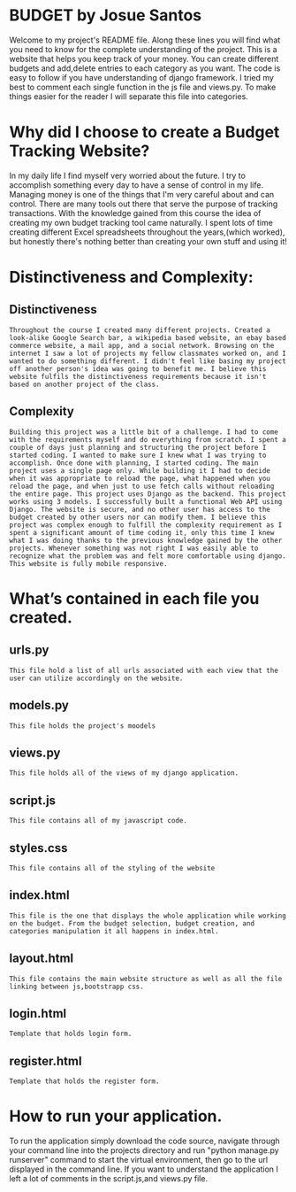 # BUDGET by Josue Santos
Welcome to my project's README file. Along these lines you will find what you need to know for the complete understanding of the project. This is a website that helps you keep track of your money. You can create different budgets and add,delete entries to each category as you want. The code is easy to follow if you have understanding of django framework. I tried my best to comment each single function in the js file and views.py.
To make things easier for the reader  I will separate this file into categories.
# Why did I choose to create a Budget Tracking Website?
In my daily life I find myself very worried about the future. I try to accomplish something every day to have a sense of control in my life. Managing money is one of the things that I'm very careful about and can control. There are many tools out there that serve the purpose of tracking transactions. With the knowledge gained from this course the idea of creating my own budget tracking tool came naturally. I spent lots of time creating different Excel spreadsheets throughout the years,(which worked), but honestly there's nothing better than creating your own stuff and using it!
# Distinctiveness and Complexity:
   ## Distinctiveness
    Throughout the course I created many different projects. Created a look-alike Google Search bar, a wikipedia based website, an ebay based commerce website, a mail app, and a social network. Browsing on the internet I saw a lot of projects my fellow classmates worked on, and I wanted to do something different. I didn't feel like basing my project off another person's idea was going to benefit me. I believe this website fulfils the distinctiveness requirements because it isn't based on another project of the class. 
  ## Complexity
    Building this project was a little bit of a challenge. I had to come with the requirements myself and do everything from scratch. I spent a couple of days just planning and structuring the project before I started coding. I wanted to make sure I knew what I was trying to accomplish. Once done with planning, I started coding. The main project uses a single page only. While building it I had to decide when it was appropriate to reload the page, what happened when you reload the page, and when just to use fetch calls without reloading the entire page. This project uses Django as the backend. This project works using 3 models. I successfully built a functional Web API using Django. The website is secure, and no other user has access to the budget created by other users nor can modify them. I believe this project was complex enough to fulfill the complexity requirement as I spent a significant amount of time coding it, only this time I knew what I was doing thanks to the previous knowledge gained by the other projects. Whenever something was not right I was easily able to recognize what the problem was and felt more comfortable using django. This website is fully mobile responsive. 
# What’s contained in each file you created.
   ## urls.py
    This file hold a list of all urls associated with each view that the user can utilize accordingly on the website.
   ## models.py
    This file holds the project's moodels
   ## views.py 
    This file holds all of the views of my django application.
   ## script.js
    This file contains all of my javascript code.
   ## styles.css
    This file contains all of the styling of the website
   ## index.html
    This file is the one that displays the whole application while working on the budget. From the budget selection, budget creation, and categories manipulation it all happens in index.html.
   ## layout.html
    This file contains the main website structure as well as all the file linking between js,bootstrapp css. 
   ## login.html
    Template that holds login form.
   ## register.html
    Template that holds the register form.

# How to run your application.
To run the application simply download the code source, navigate through your command line into the projects directory and run
"python manage.py runserver" command to start the virtual environment, then go to the url displayed in the command line. If you want to understand the application I left a lot of comments in the script.js,and views.py file.